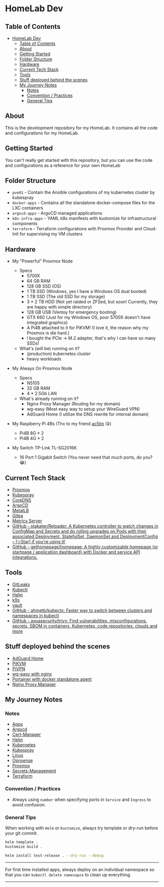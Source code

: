 # HomeLab Dev

## Table of Contents

- [HomeLab Dev](#homelab-dev)
  - [Table of Contents](#table-of-contents)
  - [About ](#about-)
  - [Getting Started ](#getting-started-)
  - [Folder Structure](#folder-structure)
  - [Hardware](#hardware)
  - [Current Tech Stack](#current-tech-stack)
  - [Tools](#tools)
  - [Stuff deployed behind the scenes](#stuff-deployed-behind-the-scenes)
  - [My Journey Notes](#my-journey-notes)
    - [Notes](#notes)
    - [Convention / Practices](#convention--practices)
    - [General Tips](#general-tips)

## About <a name = "about"></a>

This is the development repository for my HomeLab. It contains all the code and configurations for my HomeLab.

## Getting Started <a name = "getting_started"></a>

You can't really get started with this repository, but you can use the code and configurations as a reference for your own HomeLab

## Folder Structure

- `pve01` - Contain the Ansible configurations of my kubernetes cluster by kubespray
- `docker-apps` - Contains all the standalone docker-compose files for the LXC containers
- `argocd-apps` - ArgoCD managed applications
- `k8s-infra-apps` - YAML k8s manifests with kustomize for infrastructural components
- `terraform` - Terraform configurations with Proxmox Provider and Cloud-Init for supervising my VM clusters

## Hardware

- My "Powerful" Proxmox Node
  - Specs
    - 5700X
    - 64 GB RAM
    - 128 GB SSD (OS)
    - 1 TB SSD (Windows, yes I have a Windows OS dual booted)
    - 1 TB SSD (The old SSD for my storage)
    - 3 * 2 TB HDD (Not yet raided or ZFSed, but soon! Currently, they are happy with simple directory)
    - 128 GB USB (Ventoy for emergency booting)
    - GTX 660 (Just for my Windows OS, poor 5700X doesn't have integrated graphics)
    - A Pi4B attached to it for PiKVM! (I love it, the reason why my Proxmox is die hard.)
    - I bought the PCIe → M.2 adapter, that's why I can have so many SSDs!
  - What's (will be) running on it?
    - (production) kubernetes cluster
    - heavy workloads

- My Always On Proxmox Node
  - Specs
    - N5105
    - 32 GB RAM
    - 4 * 2.5Gb LAN
  - What's already running on it?
    - Nginx Proxy Manager (Routing for my domain)
    - wg-easy (Most easy way to setup your WireGuard VPN)
    - AdGuard Home (I utilize the DNS rewrite for internal domain)

- My Raspberry Pi 4Bs (Thx to my friend [ac5tin](https://github.com/ac5tin) 😘)
  - Pi4B 8G * 2
  - Pi4B 4G * 2

- My Switch TP-Link TL-SG2016K
  - 16 Port 1 Gigabit Switch (You never need that much ports, do you? 😂)

## Current Tech Stack

- [Proxmox](https://www.proxmox.com/)
- [Kubespray](https://github.com/kubernetes-sigs/kubespray)
- [CoreDNS](https://github.com/coredns/coredns)
- [ArgoCD](https://github.com/argoproj/argo-cd)
- [MetalLB](https://metallb.universe.tf/)
- [Gitea](https://github.com/go-gitea/gitea)
- [Metrics Server](https://github.com/kubernetes-sigs/metrics-server)
- [GitHub - stakater/Reloader: A Kubernetes controller to watch changes in ConfigMap and Secrets and do rolling upgrades on Pods with their associated Deployment, StatefulSet, DaemonSet and DeploymentConfig – [✩Star] if you&#39;re using it!](https://github.com/stakater/Reloader)
- [GitHub - gethomepage/homepage: A highly customizable homepage (or startpage / application dashboard) with Docker and service API integrations.](https://github.com/gethomepage/homepage)

## Tools

- [GitLeaks](https://github.com/zricethezav/gitleaks)
- [Kubectl](https://kubernetes.io/docs/reference/kubectl/overview/)
- [Helm](https://github.com/helm/helm)
- [k9s](https://github.com/derailed/k9s)
- [vault](https://developer.hashicorp.com/vault/docs/commands)
- [GitHub - ahmetb/kubectx: Faster way to switch between clusters and namespaces in kubectl](https://github.com/ahmetb/kubectx)
- [GitHub - aquasecurity/trivy: Find vulnerabilities, misconfigurations, secrets, SBOM in containers, Kubernetes, code repositories, clouds and more](https://github.com/aquasecurity/trivy)

## Stuff deployed behind the scenes

- [AdGuard Home](https://github.com/AdguardTeam/AdGuardHome)
- [PiKVM](https://github.com/pikvm/pikvm)
- [PiVPN](https://github.com/pivpn/pivpn)
- [wg-easy with nginx](https://github.com/wg-easy/wg-easy/wiki/Using-WireGuard-Easy-with-nginx-SSL)
- [Portainer with docker standalone agent](https://www.portainer.io/)
- [Nginx Proxy Manager]( https://nginxproxymanager.com/)

## My Journey Notes

### Notes

- [Apps](./notes/apps.md)
- [Argocd](./notes/argocd.md)
- [Cert-Manager](./notes/cert-manager.md)
- [Helm](./notes/helm.md)
- [Kubernetes](./notes/kubernetes.md)
- [Kubespray](./notes/kubespray.md)
- [Linux](./notes/linux.md)
- [Opnsense](./notes/opnsense.md)
- [Proxmox](./notes/proxmox.md)
- [Secrets-Management](./notes/secrets-management.md)
- [Terraform](./notes/terraform.md)

### Convention / Practices

- Always using `number` when specifying ports in `Service` and `Ingress` to avoid confusion.

### General Tips

When working with `Helm` or `Kustomize`, always try template or dry-run before your git commit.

```bash
helm template .
kustomize build .

helm install test-release . --dry-run --debug
```

---

For first time installed apps, always deploy on an individual namespace so that you can `kubectl delete namesapce` to clean up everything.

---
